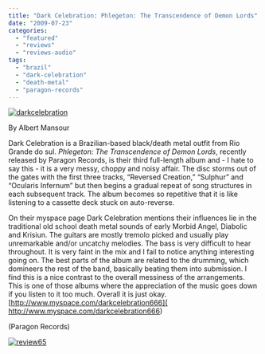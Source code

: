 ```yaml
---
title: "Dark Celebration: Phlegeton: The Transcendence of Demon Lords"
date: "2009-07-23"
categories: 
  - "featured"
  - "reviews"
  - "reviews-audio"
tags: 
  - "brazil"
  - "dark-celebration"
  - "death-metal"
  - "paragon-records"
---
```


[![darkcelebration](http://www.hellbound.ca/wp-content/uploads/2009/07/darkcelebration-300x298.jpg "darkcelebration")](http://www.hellbound.ca/wp-content/uploads/2009/07/darkcelebration.jpg)

By Albert Mansour

Dark Celebration is a Brazilian-based black/death metal outfit from Rio Grande do sul. _Phlegeton: The Transcendence of Demon Lords_, recently released by Paragon Records, is their third full-length album and - I hate to say this - it is a very messy, choppy and noisy affair. The disc storms out of the gates with the first three tracks, “Reversed Creation,” “Sulphur” and “Ocularis Infernum” but then begins a gradual repeat of song structures in each subsequent track. The album becomes so repetitive that it is like listening to a cassette deck stuck on auto-reverse.

On their myspace page Dark Celebration mentions their influences lie in the traditional old school death metal sounds of early Morbid Angel, Diabolic and Krisiun. The guitars are mostly tremolo picked and usually play unremarkable and/or uncatchy melodies. The bass is very difficult to hear throughout. It is very faint in the mix and I fail to notice anything interesting going on. The best parts of the album are related to the drumming, which domineers the rest of the band, basically beating them into submission. I find this is a nice contrast to the overall messiness of the arrangements. This is one of those albums where the appreciation of the music goes down if you listen to it too much. Overall it is just okay. [http://www.myspace.com/darkcelebration666]( http://www.myspace.com/darkcelebration666)

(Paragon Records)

[![review65](http://www.hellbound.ca/wp-content/uploads/2009/07/review652.png "review65")](http://www.hellbound.ca/wp-content/uploads/2009/07/review652.png)
